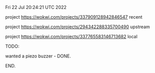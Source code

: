 Fri 22 Jul 20:24:21 UTC 2022

project https://wokwi.com/projects/337909128942846547 recent

project https://wokwi.com/projects/294342288335700490 upstream

project https://wokwi.com/projects/337765583146713682 local


TODO:

  wanted a piezo buzzer - DONE.

END.
